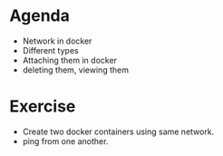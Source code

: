 # Agenda

- Network in docker
- Different types
- Attaching them in docker
- deleting them, viewing them

# Exercise

- Create two docker containers using same network.
- ping from one another.

